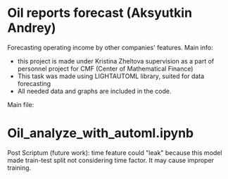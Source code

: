 # Oil reports forecast (Aksyutkin Andrey)
Forecasting operating income by other companies' features. Main info:
* this project is made under Kristina Zheltova supervision as a part of personnel project for CMF (Center of Mathematical Finance)
* This task was made using LIGHTAUTOML library, suited for data forecasting
* All needed data and graphs are included in the code.

Main file:

# Oil_analyze_with_automl.ipynb

Post Scriptum (future work): time feature could "leak" because this model made train-test split not considering time factor. It may cause improper training.

